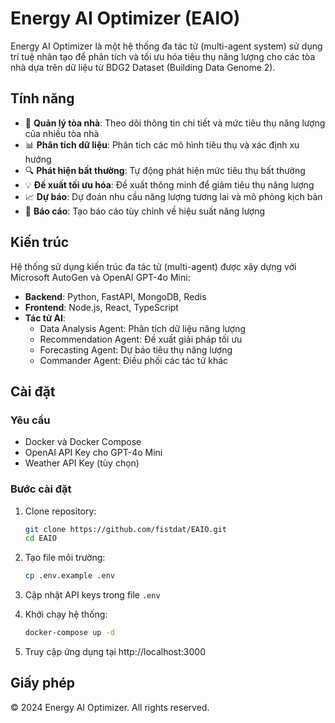 # Energy AI Optimizer (EAIO)

Energy AI Optimizer là một hệ thống đa tác tử (multi-agent system) sử dụng trí tuệ nhân tạo để phân tích và tối ưu hóa tiêu thụ năng lượng cho các tòa nhà dựa trên dữ liệu từ BDG2 Dataset (Building Data Genome 2).

## Tính năng

- 🏢 **Quản lý tòa nhà**: Theo dõi thông tin chi tiết và mức tiêu thụ năng lượng của nhiều tòa nhà
- 📊 **Phân tích dữ liệu**: Phân tích các mô hình tiêu thụ và xác định xu hướng
- 🔍 **Phát hiện bất thường**: Tự động phát hiện mức tiêu thụ bất thường
- 💡 **Đề xuất tối ưu hóa**: Đề xuất thông minh để giảm tiêu thụ năng lượng
- 📈 **Dự báo**: Dự đoán nhu cầu năng lượng tương lai và mô phỏng kịch bản
- 📑 **Báo cáo**: Tạo báo cáo tùy chỉnh về hiệu suất năng lượng

## Kiến trúc

Hệ thống sử dụng kiến trúc đa tác tử (multi-agent) được xây dựng với Microsoft AutoGen và OpenAI GPT-4o Mini:

- **Backend**: Python, FastAPI, MongoDB, Redis
- **Frontend**: Node.js, React, TypeScript
- **Tác tử AI**:
  - Data Analysis Agent: Phân tích dữ liệu năng lượng
  - Recommendation Agent: Đề xuất giải pháp tối ưu
  - Forecasting Agent: Dự báo tiêu thụ năng lượng
  - Commander Agent: Điều phối các tác tử khác

## Cài đặt

### Yêu cầu

- Docker và Docker Compose
- OpenAI API Key cho GPT-4o Mini
- Weather API Key (tùy chọn)

### Bước cài đặt

1. Clone repository:
   ```bash
   git clone https://github.com/fistdat/EAIO.git
   cd EAIO
   ```

2. Tạo file môi trường:
   ```bash
   cp .env.example .env
   ```

3. Cập nhật API keys trong file `.env`

4. Khởi chạy hệ thống:
   ```bash
   docker-compose up -d
   ```

5. Truy cập ứng dụng tại http://localhost:3000

## Giấy phép

© 2024 Energy AI Optimizer. All rights reserved. 
